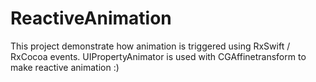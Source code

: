 # ReactiveAnimation

This project demonstrate how animation is triggered using RxSwift / RxCocoa events. 
UIPropertyAnimator is used with CGAffinetransform to make reactive animation :)

